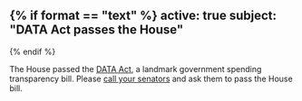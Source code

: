 {% if format == "text" %}
active: true
subject: "DATA Act passes the House"
----------
{% endif %}

The House passed the [DATA Act](https://www.govtrack.us/congress/bills/113/hr2061), a landmark government spending transparency bill. Please [call your senators](https://www.govtrack.us/poll/113-hr-2061/join/8783) and ask them to pass the House bill.
